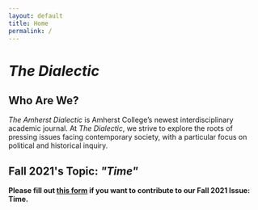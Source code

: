 ```yaml
---
layout: default
title: Home 
permalink: /
---
```


# _The Dialectic_

## Who Are We?

_The Amherst Dialectic_ is Amherst College’s newest interdisciplinary academic journal. At _The Dialectic_, we strive to explore the roots of pressing issues facing contemporary society, with a particular focus on political and historical inquiry.

## Fall 2021's Topic: _"Time"_

**Please fill out [this form](https://forms.gle/rnAUVarip9ekHTSGA) if you want to contribute to our Fall 2021 Issue: Time.**